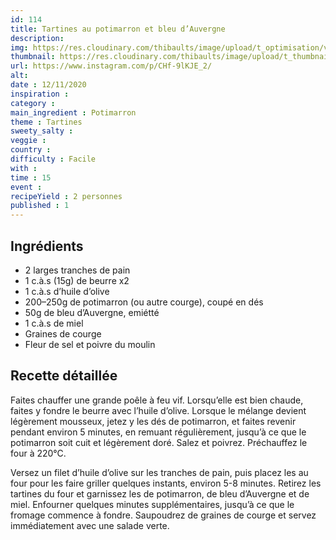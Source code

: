 ```yaml
---
id: 114
title: Tartines au potimarron et bleu d’Auvergne
description: 
img: https://res.cloudinary.com/thibaults/image/upload/t_optimisation/v1605387442/Recipes/20201112_tartines_potimarron.jpg
thumbnail: https://res.cloudinary.com/thibaults/image/upload/t_thumbnail_josie/v1605387442/Recipes/20201112_tartines_potimarron.jpg
url: https://www.instagram.com/p/CHf-9lKJE_2/
alt: 
date : 12/11/2020
inspiration : 
category : 
main_ingredient : Potimarron
theme : Tartines
sweety_salty : 
veggie : 
country :
difficulty : Facile
with : 
time : 15
event :
recipeYield : 2 personnes
published : 1
---
```


## Ingrédients
 - 2 larges tranches de pain
 - 1 c.à.s (15g) de beurre x2
 - 1 c.à.s d’huile d’olive
 - 200–250g de potimarron (ou autre courge), coupé en dés
 - 50g de bleu d’Auvergne, emiétté
 - 1 c.à.s de miel
 - Graines de courge
 - Fleur de sel et poivre du moulin

## Recette détaillée
Faites chauffer une grande poêle à feu vif. Lorsqu’elle est bien chaude, faites y fondre le beurre avec l’huile d’olive. Lorsque le mélange devient légèrement mousseux, jetez y les dés de potimarron, et faites revenir pendant environ 5 minutes, en remuant régulièrement, jusqu’à ce que le potimarron soit cuit et légèrement doré. Salez et poivrez. Préchauffez le four à 220°C.

Versez un filet d’huile d’olive sur les tranches de pain, puis placez les au four pour les faire griller quelques instants, environ 5-8 minutes. Retirez les tartines du four et garnissez les de potimarron, de bleu d’Auvergne et de miel. Enfourner quelques minutes supplémentaires, jusqu’à ce que le fromage commence à fondre. Saupoudrez de graines de courge et servez immédiatement avec une salade verte.